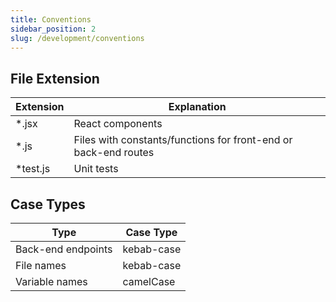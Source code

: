 ```yaml
---
title: Conventions
sidebar_position: 2
slug: /development/conventions
---
```


## File Extension

| Extension | Explanation                                                     |
| --------- | --------------------------------------------------------------- |
| \*.jsx    | React components                                                |
| \*.js     | Files with constants/functions for front-end or back-end routes |
| \*test.js | Unit tests                                                      |

## Case Types

| Type               | Case Type  |
| ------------------ | ---------- |
| Back-end endpoints | kebab-case |
| File names         | kebab-case |
| Variable names     | camelCase  |
